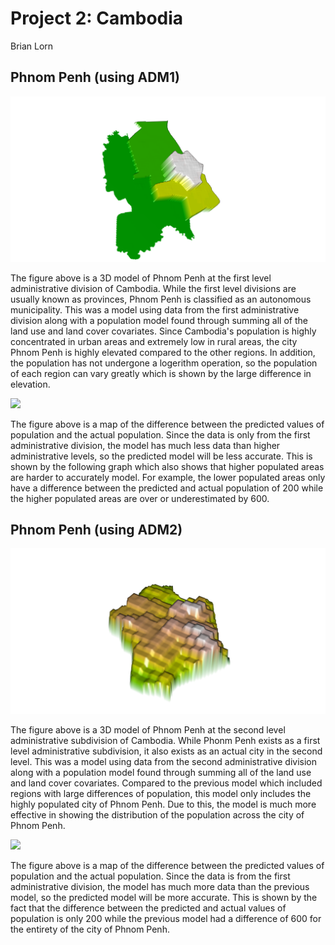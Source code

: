 # Project 2: Cambodia

Brian Lorn

## Phnom Penh (using ADM1)

![](khm_1_pop.png)

The figure above is a 3D model of Phnom Penh at the first level administrative division of Cambodia. While the first level divisions are usually known as provinces, Phnom Penh is classified as an autonomous municipality. This was a model using data from the first administrative division along with a population model found through summing all of the land use and land cover covariates. Since Cambodia's population is highly concentrated in urban areas and extremely low in rural areas, the city Phnom Penh is highly elevated compared to the other regions. In addition, the population has not undergone a logerithm operation, so the population of each region can vary greatly which is shown by the large difference in elevation.

![](khm_PP_1.png)

The figure above is a map of the difference between the predicted values of population and the actual population. Since the data is only from the first administrative division, the model has much less data than higher administrative levels, so the predicted model will be less accurate. This is shown by the following graph which also shows that higher populated areas are harder to accurately model. For example, the lower populated areas only have a difference between the predicted and actual population of 200 while the higher populated areas are over or underestimated by 600.  

## Phnom Penh (using ADM2)

![](khm_2_pop.png)

The figure above is a 3D model of Phnom Penh at the second level administrative subdivision of Cambodia. While Phonm Penh exists as a first level administrative subdivision, it also exists as an actual city in the second level. This was a model using data from the second administrative division along with a population model found through summing all of the land use and land cover covariates. Compared to the previous model which included regions with large differences of population, this model only includes the highly populated city of Phnom Penh. Due to this, the model is much more effective in showing the distribution of the population across the city of Phnom Penh.

![](khm_PP_2.png)

The figure above is a map of the difference between the predicted values of population and the actual population. Since the data is from the first administrative division, the model has much more data than the previous model, so the predicted model will be more accurate. This is shown by the fact that the difference between the predicted and actual values of population is only 200 while the previous model had a difference of 600 for the entirety of the city of Phnom Penh.
